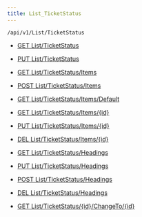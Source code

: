 ```yaml
---
title: List_TicketStatus
---
```


```http
/api/v1/List/TicketStatus
```




* [GET List/TicketStatus](v1TicketStatusList_GetListDefinition.md)

* [PUT List/TicketStatus](v1TicketStatusList_SetListDefinition.md)

* [GET List/TicketStatus/Items](v1TicketStatusList_GetAllTicketStatusEntity.md)

* [POST List/TicketStatus/Items](v1TicketStatusList_PostTicketStatusEntity.md)

* [GET List/TicketStatus/Items/Default](v1TicketStatusList_CreateDefaultTicketStatusEntity.md)

* [GET List/TicketStatus/Items/{id}](v1TicketStatusList_GetTicketStatusEntity.md)

* [PUT List/TicketStatus/Items/{id}](v1TicketStatusList_PutTicketStatusEntity.md)

* [DEL List/TicketStatus/Items/{id}](v1TicketStatusList_DeleteTicketStatusEntity.md)

* [GET List/TicketStatus/Headings](v1TicketStatusList_GetTicketStatusEntityHeadings.md)

* [PUT List/TicketStatus/Headings](v1TicketStatusList_PutTicketStatusEntityHeadings.md)

* [POST List/TicketStatus/Headings](v1TicketStatusList_PostTicketStatusEntityHeading.md)

* [DEL List/TicketStatus/Headings](v1TicketStatusList_DeleteTicketStatusEntityHeadings.md)

* [GET List/TicketStatus/{id}/ChangeTo/{id}](v1TicketStatusList_GlobalChangeTicketStatus.md)